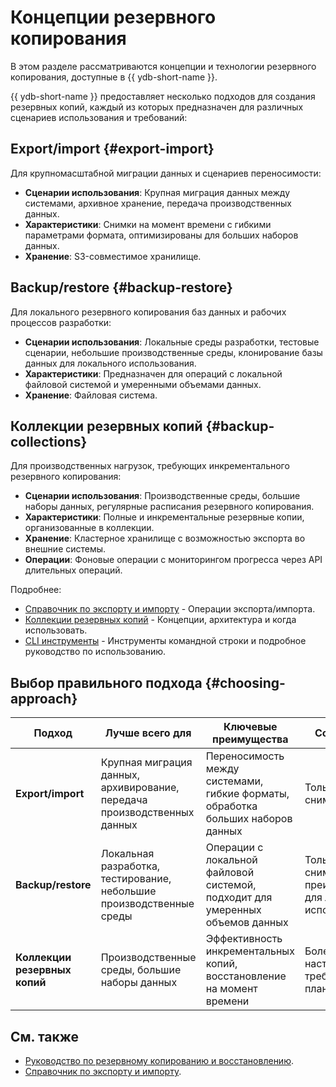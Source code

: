# Концепции резервного копирования

В этом разделе рассматриваются концепции и технологии резервного копирования, доступные в {{ ydb-short-name }}.

{{ ydb-short-name }} предоставляет несколько подходов для создания резервных копий, каждый из которых предназначен для различных сценариев использования и требований:

## Export/import {#export-import}

Для крупномасштабной миграции данных и сценариев переносимости:

- **Сценарии использования**: Крупная миграция данных между системами, архивное хранение, передача производственных данных.
- **Характеристики**: Снимки на момент времени с гибкими параметрами формата, оптимизированы для больших наборов данных.
- **Хранение**: S3-совместимое хранилище.

## Backup/restore {#backup-restore}

Для локального резервного копирования баз данных и рабочих процессов разработки:

- **Сценарии использования**: Локальные среды разработки, тестовые сценарии, небольшие производственные среды, клонирование базы данных для локального использования.
- **Характеристики**: Предназначен для операций с локальной файловой системой и умеренными объемами данных.
- **Хранение**: Файловая система.

## Коллекции резервных копий {#backup-collections}

Для производственных нагрузок, требующих инкрементального резервного копирования:

- **Сценарии использования**: Производственные среды, большие наборы данных, регулярные расписания резервного копирования.
- **Характеристики**: Полные и инкрементальные резервные копии, организованные в коллекции.
- **Хранение**: Кластерное хранилище с возможностью экспорта во внешние системы.
- **Операции**: Фоновые операции с мониторингом прогресса через API длительных операций.

Подробнее:

- [Справочник по экспорту и импорту](../reference/ydb-cli/export-import/index.md) - Операции экспорта/импорта.
- [Коллекции резервных копий](backup/collections.md) - Концепции, архитектура и когда использовать.
- [CLI инструменты](../reference/ydb-cli/export-import/backup-collections/index.md) - Инструменты командной строки и подробное руководство по использованию.

## Выбор правильного подхода {#choosing-approach}

| Подход | Лучше всего для | Ключевые преимущества | Соображения |
|--------|-----------------|----------------------|-------------|
| **Export/import** | Крупная миграция данных, архивирование, передача производственных данных | Переносимость между системами, гибкие форматы, обработка больших наборов данных | Только полные снимки |
| **Backup/restore** | Локальная разработка, тестирование, небольшие производственные среды | Операции с локальной файловой системой, подходит для умеренных объемов данных | Только полные снимки, преимущественно для локального использования |
| **Коллекции резервных копий** | Производственные среды, большие наборы данных | Эффективность инкрементальных копий, восстановление на момент времени | Более сложная настройка, требует планирования |

## См. также

- [Руководство по резервному копированию и восстановлению](../devops/backup-and-recovery.md).
- [Справочник по экспорту и импорту](../reference/ydb-cli/export-import/index.md).
